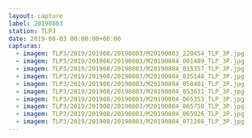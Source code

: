 ```yaml
---
layout: capture
label: 20190803
station: TLP3
date: 2019-08-03 00:00:00+00:00
capturas:
  - imagem: TLP3/2019/201908/20190803/M20190803_220454_TLP_3P.jpg
  - imagem: TLP3/2019/201908/20190803/M20190804_001409_TLP_3P.jpg
  - imagem: TLP3/2019/201908/20190803/M20190804_015357_TLP_3P.jpg
  - imagem: TLP3/2019/201908/20190803/M20190804_035148_TLP_3P.jpg
  - imagem: TLP3/2019/201908/20190803/M20190804_050401_TLP_3P.jpg
  - imagem: TLP3/2019/201908/20190803/M20190804_053631_TLP_3P.jpg
  - imagem: TLP3/2019/201908/20190803/M20190804_065353_TLP_3P.jpg
  - imagem: TLP3/2019/201908/20190803/M20190804_065750_TLP_3P.jpg
  - imagem: TLP3/2019/201908/20190803/M20190804_065926_TLP_3P.jpg
  - imagem: TLP3/2019/201908/20190803/M20190804_071208_TLP_3P.jpg
---
```

